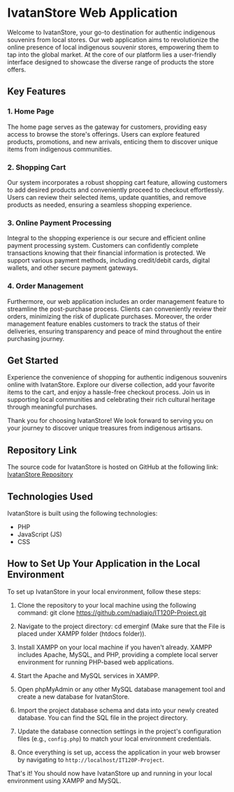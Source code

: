 # IvatanStore Web Application

Welcome to IvatanStore, your go-to destination for authentic indigenous souvenirs from local stores. Our web application aims to revolutionize the online presence of local indigenous souvenir stores, empowering them to tap into the global market. At the core of our platform lies a user-friendly interface designed to showcase the diverse range of products the store offers.

## Key Features

### 1. Home Page
The home page serves as the gateway for customers, providing easy access to browse the store's offerings. Users can explore featured products, promotions, and new arrivals, enticing them to discover unique items from indigenous communities.

### 2. Shopping Cart
Our system incorporates a robust shopping cart feature, allowing customers to add desired products and conveniently proceed to checkout effortlessly. Users can review their selected items, update quantities, and remove products as needed, ensuring a seamless shopping experience.

### 3. Online Payment Processing
Integral to the shopping experience is our secure and efficient online payment processing system. Customers can confidently complete transactions knowing that their financial information is protected. We support various payment methods, including credit/debit cards, digital wallets, and other secure payment gateways.

### 4. Order Management
Furthermore, our web application includes an order management feature to streamline the post-purchase process. Clients can conveniently review their orders, minimizing the risk of duplicate purchases. Moreover, the order management feature enables customers to track the status of their deliveries, ensuring transparency and peace of mind throughout the entire purchasing journey.

## Get Started

Experience the convenience of shopping for authentic indigenous souvenirs online with IvatanStore. Explore our diverse collection, add your favorite items to the cart, and enjoy a hassle-free checkout process. Join us in supporting local communities and celebrating their rich cultural heritage through meaningful purchases.

Thank you for choosing IvatanStore! We look forward to serving you on your journey to discover unique treasures from indigenous artisans.

## Repository Link

The source code for IvatanStore is hosted on GitHub at the following link: [IvatanStore Repository](https://github.com/nadiajo/IT120P-Project.git)

## Technologies Used

IvatanStore is built using the following technologies:
- PHP
- JavaScript (JS)
- CSS

## How to Set Up Your Application in the Local Environment

To set up IvatanStore in your local environment, follow these steps:

1. Clone the repository to your local machine using the following command:
git clone https://github.com/nadiajo/IT120P-Project.git

2. Navigate to the project directory:
cd emerginf (Make sure that the File is placed under XAMPP folder (htdocs folder)).

3. Install XAMPP on your local machine if you haven't already. XAMPP includes Apache, MySQL, and PHP, providing a complete local server environment for running PHP-based web applications.

4. Start the Apache and MySQL services in XAMPP.

5. Open phpMyAdmin or any other MySQL database management tool and create a new database for IvatanStore.

6. Import the project database schema and data into your newly created database. You can find the SQL file in the project directory.

7. Update the database connection settings in the project's configuration files (e.g., `config.php`) to match your local environment credentials.

8. Once everything is set up, access the application in your web browser by navigating to `http://localhost/IT120P-Project`.

That's it! You should now have IvatanStore up and running in your local environment using XAMPP and MySQL.
